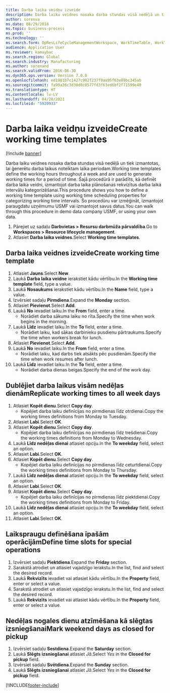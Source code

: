 ```yaml
---
title: Darba laika veidņu izveide
description: Darba laiku veidnes nosaka darba stundas visā nedēļā un tiek izmantotas, lai ģenerētu darba laikus noteiktam laika periodam.
author: sorenva
ms.date: 08/29/2018
ms.topic: business-process
ms.prod: ''
ms.technology: ''
ms.search.form: OpResLifeCycleManagementWorkspace, WorkTimeTable, WorkTimeCopyDayDialog, WorkPeriodTemplate
audience: Application User
ms.reviewer: kamaybac
ms.search.region: Global
ms.search.industry: Manufacturing
ms.author: sorenand
ms.search.validFrom: 2016-06-30
ms.dyn365.ops.version: Version 7.0.0
ms.openlocfilehash: ed1981b7c1427c902f237f0aa95f63e89bc345ab
ms.sourcegitcommit: fa99a36c3d30d0c0577fd3f63ed6bf2f71599e40
ms.translationtype: HT
ms.contentlocale: lv-LV
ms.lasthandoff: 04/20/2021
ms.locfileid: "5920933"
---
```

# <a name="create-working-time-templates"></a><span data-ttu-id="3fbcd-103">Darba laika veidņu izveide</span><span class="sxs-lookup"><span data-stu-id="3fbcd-103">Create working time templates</span></span>

[!include [banner](../../includes/banner.md)]

<span data-ttu-id="3fbcd-104">Darba laiku veidnes nosaka darba stundas visā nedēļā un tiek izmantotas, lai ģenerētu darba laikus noteiktam laika periodam.</span><span class="sxs-lookup"><span data-stu-id="3fbcd-104">Working time templates define the working hours throughout a week and are used to generate working times for a period of time.</span></span> <span data-ttu-id="3fbcd-105">Šajā procedūrā ir parādīts, kā definēt darba laika veidni, izmantojot darba laika plānošanas rekvizītus darba laika intervālu kategorizēšanai.</span><span class="sxs-lookup"><span data-stu-id="3fbcd-105">This procedure shows you how to define a working time template using working time scheduling properties for categorizing working time intervals.</span></span> <span data-ttu-id="3fbcd-106">Šo procedūru var izmēģināt, izmantojot paraugdatu uzņēmumu USMF vai izmantojot savus datus.</span><span class="sxs-lookup"><span data-stu-id="3fbcd-106">You can walk through this procedure in demo data company USMF, or using your own data.</span></span>

1. <span data-ttu-id="3fbcd-107">Pārejiet uz sadaļu **Darbvietas > Resursu darbmūža pārvaldība**.</span><span class="sxs-lookup"><span data-stu-id="3fbcd-107">Go to **Workspaces > Resource lifecycle management**.</span></span>
1. <span data-ttu-id="3fbcd-108">Atlasiet **Darba laika veidnes**.</span><span class="sxs-lookup"><span data-stu-id="3fbcd-108">Select **Working time templates**.</span></span>

## <a name="create-working-time-template"></a><span data-ttu-id="3fbcd-109">Darba laika veidnes izveide</span><span class="sxs-lookup"><span data-stu-id="3fbcd-109">Create working time template</span></span>

1. <span data-ttu-id="3fbcd-110">Atlasiet **Jauns**.</span><span class="sxs-lookup"><span data-stu-id="3fbcd-110">Select **New**.</span></span>
1. <span data-ttu-id="3fbcd-111">Laukā **Darba laika veidne** ierakstiet kādu vērtību.</span><span class="sxs-lookup"><span data-stu-id="3fbcd-111">In the **Working time template** field, type a value.</span></span>
1. <span data-ttu-id="3fbcd-112">Laukā **Nosaukums** ierakstiet kādu vērtību.</span><span class="sxs-lookup"><span data-stu-id="3fbcd-112">In the **Name** field, type a value.</span></span>
1. <span data-ttu-id="3fbcd-113">Izvērsiet sadaļu **Pirmdiena**.</span><span class="sxs-lookup"><span data-stu-id="3fbcd-113">Expand the **Monday** section.</span></span>
1. <span data-ttu-id="3fbcd-114">Atlasiet **Pievienot**.</span><span class="sxs-lookup"><span data-stu-id="3fbcd-114">Select **Add**.</span></span>
1. <span data-ttu-id="3fbcd-115">Laukā **No** ievadiet laiku.</span><span class="sxs-lookup"><span data-stu-id="3fbcd-115">In the **From** field, enter a time.</span></span>
    * <span data-ttu-id="3fbcd-116">Norādiet darba sākuma laiku no rīta.</span><span class="sxs-lookup"><span data-stu-id="3fbcd-116">Specify the time when work begins in the morning.</span></span>  
1. <span data-ttu-id="3fbcd-117">Laukā **Līdz** ievadiet laiku.</span><span class="sxs-lookup"><span data-stu-id="3fbcd-117">In the **To** field, enter a time.</span></span>
    * <span data-ttu-id="3fbcd-118">Norādiet laiku, kad sākas darbinieku pusdienu pārtraukums.</span><span class="sxs-lookup"><span data-stu-id="3fbcd-118">Specify the time when workers break for lunch.</span></span>  
1. <span data-ttu-id="3fbcd-119">Atlasiet **Pievienot**.</span><span class="sxs-lookup"><span data-stu-id="3fbcd-119">Select **Add**.</span></span>
1. <span data-ttu-id="3fbcd-120">Laukā **No** ievadiet laiku.</span><span class="sxs-lookup"><span data-stu-id="3fbcd-120">In the **From** field, enter a time.</span></span>
    * <span data-ttu-id="3fbcd-121">Norādiet laiku, kad darbs tiek atsākts pēc pusdienām.</span><span class="sxs-lookup"><span data-stu-id="3fbcd-121">Specify the time when work resumes after lunch.</span></span>  
1. <span data-ttu-id="3fbcd-122">Laukā **Līdz** ievadiet laiku.</span><span class="sxs-lookup"><span data-stu-id="3fbcd-122">In the **To** field, enter a time.</span></span>
    * <span data-ttu-id="3fbcd-123">Norādiet darba dienas beigas.</span><span class="sxs-lookup"><span data-stu-id="3fbcd-123">Specify the end of the work day.</span></span>  

## <a name="replicate-working-times-to-all-week-days"></a><span data-ttu-id="3fbcd-124">Dublējiet darba laikus visām nedēļas dienām</span><span class="sxs-lookup"><span data-stu-id="3fbcd-124">Replicate working times to all week days</span></span>

1. <span data-ttu-id="3fbcd-125">Atlasiet **Kopēt dienu**.</span><span class="sxs-lookup"><span data-stu-id="3fbcd-125">Select **Copy day**.</span></span>
    * <span data-ttu-id="3fbcd-126">Kopējiet darba laiku definīcijas no pirmdienas līdz otrdienai.</span><span class="sxs-lookup"><span data-stu-id="3fbcd-126">Copy the working times definitions from Monday to Tuesday.</span></span>  
1. <span data-ttu-id="3fbcd-127">Atlasiet **Labi**.</span><span class="sxs-lookup"><span data-stu-id="3fbcd-127">Select **OK**.</span></span>
1. <span data-ttu-id="3fbcd-128">Atlasiet **Kopēt dienu**.</span><span class="sxs-lookup"><span data-stu-id="3fbcd-128">Select **Copy day**.</span></span>
    * <span data-ttu-id="3fbcd-129">Kopējiet darba laiku definīcijas no pirmdienas līdz trešdienai.</span><span class="sxs-lookup"><span data-stu-id="3fbcd-129">Copy the working times definitions from Monday to Wednesday.</span></span>  
1. <span data-ttu-id="3fbcd-130">Laukā **Līdz nedēļas dienai** atlasiet opciju.</span><span class="sxs-lookup"><span data-stu-id="3fbcd-130">In the **To weekday** field, select an option.</span></span>
1. <span data-ttu-id="3fbcd-131">Atlasiet **Labi**.</span><span class="sxs-lookup"><span data-stu-id="3fbcd-131">Select **OK**.</span></span>
1. <span data-ttu-id="3fbcd-132">Atlasiet **Kopēt dienu**.</span><span class="sxs-lookup"><span data-stu-id="3fbcd-132">Select **Copy day**.</span></span>
    * <span data-ttu-id="3fbcd-133">Kopējiet darba laiku definīcijas no pirmdienas līdz ceturtdienai.</span><span class="sxs-lookup"><span data-stu-id="3fbcd-133">Copy the working times definitions from Monday to Thursday.</span></span>  
1. <span data-ttu-id="3fbcd-134">Laukā **Līdz nedēļas dienai** atlasiet opciju.</span><span class="sxs-lookup"><span data-stu-id="3fbcd-134">In the **To weekday** field, select an option.</span></span>
1. <span data-ttu-id="3fbcd-135">Atlasiet **Labi**.</span><span class="sxs-lookup"><span data-stu-id="3fbcd-135">Select **OK**.</span></span>
1. <span data-ttu-id="3fbcd-136">Atlasiet **Kopēt dienu**.</span><span class="sxs-lookup"><span data-stu-id="3fbcd-136">Select **Copy day**.</span></span>
    * <span data-ttu-id="3fbcd-137">Kopējiet darba laiku definīcijas no pirmdienas līdz piektdienai.</span><span class="sxs-lookup"><span data-stu-id="3fbcd-137">Copy the working times definitions from Monday to Friday.</span></span>  
1. <span data-ttu-id="3fbcd-138">Laukā **Līdz nedēļas dienai** atlasiet opciju.</span><span class="sxs-lookup"><span data-stu-id="3fbcd-138">In the **To weekday** field, select an option.</span></span>
1. <span data-ttu-id="3fbcd-139">Atlasiet **Labi**.</span><span class="sxs-lookup"><span data-stu-id="3fbcd-139">Select **OK**.</span></span>

## <a name="define-time-slots-for-special-operations"></a><span data-ttu-id="3fbcd-140">Laikspraugu definēšana īpašām operācijām</span><span class="sxs-lookup"><span data-stu-id="3fbcd-140">Define time slots for special operations</span></span>

1. <span data-ttu-id="3fbcd-141">Izvērsiet sadaļu **Piektdiena**.</span><span class="sxs-lookup"><span data-stu-id="3fbcd-141">Expand the **Friday** section.</span></span>
1. <span data-ttu-id="3fbcd-142">Sarakstā atrodiet un atlasiet vajadzīgo ierakstu.</span><span class="sxs-lookup"><span data-stu-id="3fbcd-142">In the list, find and select the desired record.</span></span>
1. <span data-ttu-id="3fbcd-143">Laukā **Rekvizīts** ievadiet vai atlasiet kādu vērtību.</span><span class="sxs-lookup"><span data-stu-id="3fbcd-143">In the **Property** field, enter or select a value.</span></span>
1. <span data-ttu-id="3fbcd-144">Sarakstā atrodiet un atlasiet vajadzīgo ierakstu.</span><span class="sxs-lookup"><span data-stu-id="3fbcd-144">In the list, find and select the desired record.</span></span>
1. <span data-ttu-id="3fbcd-145">Laukā **Rekvizīts** ievadiet vai atlasiet kādu vērtību.</span><span class="sxs-lookup"><span data-stu-id="3fbcd-145">In the **Property** field, enter or select a value.</span></span>

## <a name="mark-weekend-days-as-closed-for-pickup"></a><span data-ttu-id="3fbcd-146">Nedēļas nogales dienu atzīmēšana kā slēgtas izsniegšanai</span><span class="sxs-lookup"><span data-stu-id="3fbcd-146">Mark weekend days as closed for pickup</span></span>

1. <span data-ttu-id="3fbcd-147">Izvērsiet sadaļu **Sestdiena**.</span><span class="sxs-lookup"><span data-stu-id="3fbcd-147">Expand the **Saturday** section.</span></span>
1. <span data-ttu-id="3fbcd-148">Laukā **Slēgts izsniegšanai** atlasiet *Jā*.</span><span class="sxs-lookup"><span data-stu-id="3fbcd-148">Select *Yes* in the **Closed for pickup** field.</span></span>
1. <span data-ttu-id="3fbcd-149">Izvērsiet sadaļu **Svētdiena**.</span><span class="sxs-lookup"><span data-stu-id="3fbcd-149">Expand the **Sunday** section.</span></span>
1. <span data-ttu-id="3fbcd-150">Laukā **Slēgts izsniegšanai** atlasiet *Jā*.</span><span class="sxs-lookup"><span data-stu-id="3fbcd-150">Select *Yes* in the **Closed for pickup** field.</span></span>


[!INCLUDE[footer-include](../../../includes/footer-banner.md)]